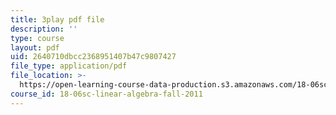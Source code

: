 ```yaml
---
title: 3play pdf file
description: ''
type: course
layout: pdf
uid: 2640710dbcc2368951407b47c9807427
file_type: application/pdf
file_location: >-
  https://open-learning-course-data-production.s3.amazonaws.com/18-06sc-linear-algebra-fall-2011/2640710dbcc2368951407b47c9807427_23LLB9mNJvc.pdf
course_id: 18-06sc-linear-algebra-fall-2011
---
```

